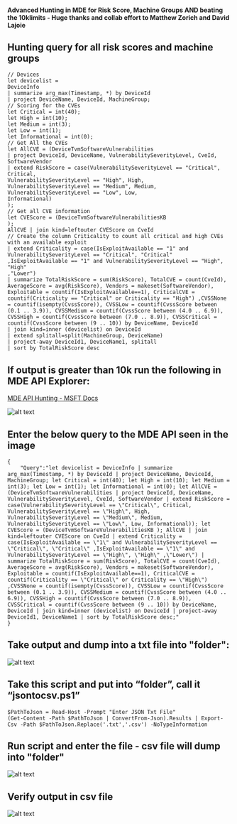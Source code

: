 #### Advanced Hunting in MDE for Risk Score, Machine Groups AND beating the 10klimits - Huge thanks and collab effort to Matthew Zorich and David Lajoie
## Hunting query for all risk scores and machine groups
```
// Devices
let devicelist =
DeviceInfo
| summarize arg_max(Timestamp, *) by DeviceId
| project DeviceName, DeviceId, MachineGroup;
// Scoring for the CVEs
let Critical = int(40);
let High = int(10);
let Medium = int(3);
let Low = int(1);
let Informational = int(0);
// Get All the CVEs
let AllCVE = (DeviceTvmSoftwareVulnerabilities
| project DeviceId, DeviceName, VulnerabilitySeverityLevel, CveId, SoftwareVendor
| extend RiskScore = case(VulnerabilitySeverityLevel == "Critical", Critical,
VulnerabilitySeverityLevel == "High", High,
VulnerabilitySeverityLevel == "Medium", Medium,
VulnerabilitySeverityLevel == "Low", Low,
Informational)
);
// Get all CVE information
let CVEScore = (DeviceTvmSoftwareVulnerabilitiesKB
);
AllCVE | join kind=leftouter CVEScore on CveId
// Create the column Criticality to count all critical and high CVEs with an available exploit
| extend Criticality = case(IsExploitAvailable == "1" and VulnerabilitySeverityLevel == "Critical", "Critical"
,IsExploitAvailable == "1" and VulnerabilitySeverityLevel == "High", "High"
,"Lower")
| summarize TotalRiskScore = sum(RiskScore), TotalCVE = count(CveId), AverageScore = avg(RiskScore), Vendors = makeset(SoftwareVendor), Exploitable = countif(IsExploitAvailable==1), CriticalCVE = countif(Criticality == "Critical" or Criticality == "High") ,CVSSNone = countif(isempty(CvssScore)), CVSSLow = countif(CvssScore between (0.1 .. 3.9)), CVSSMedium = countif(CvssScore between (4.0 .. 6.9)), CVSSHigh = countif(CvssScore between (7.0 .. 8.9)), CVSSCritical = countif(CvssScore between (9 .. 10)) by DeviceName, DeviceId
| join kind=inner (devicelist) on DeviceId
| extend splitall=split(MachineGroup, DeviceName)
| project-away DeviceId1, DeviceName1, splitall
| sort by TotalRiskScore desc 
```
## If output is greater than 10k run the following in MDE API Explorer:
[MDE API Hunting - MSFT Docs](https://docs.microsoft.com/en-us/microsoft-365/security/defender-endpoint/run-advanced-query-api?view=o365-worldwide#request-example "MDE API Hunting")


![alt text](https://github.com/TheCyberlorians/uploadedimages/blob/main/AHMGAPI.png "MDE API Explorer")

## Enter the below query to the MDE API seen in the image
```
{
    "Query":"let devicelist = DeviceInfo | summarize arg_max(Timestamp, *) by DeviceId | project DeviceName, DeviceId, MachineGroup; let Critical = int(40); let High = int(10); let Medium = int(3); let Low = int(1); let Informational = int(0); let AllCVE = (DeviceTvmSoftwareVulnerabilities | project DeviceId, DeviceName, VulnerabilitySeverityLevel, CveId, SoftwareVendor | extend RiskScore = case(VulnerabilitySeverityLevel == \"Critical\", Critical, VulnerabilitySeverityLevel == \"High\", High, VulnerabilitySeverityLevel == \"Medium\", Medium, VulnerabilitySeverityLevel == \"Low\", Low, Informational)); let CVEScore = (DeviceTvmSoftwareVulnerabilitiesKB ); AllCVE | join kind=leftouter CVEScore on CveId | extend Criticality = case(IsExploitAvailable == \"1\" and VulnerabilitySeverityLevel == \"Critical\", \"Critical\" ,IsExploitAvailable == \"1\" and VulnerabilitySeverityLevel == \"High\", \"High\" ,\"Lower\") | summarize TotalRiskScore = sum(RiskScore), TotalCVE = count(CveId), AverageScore = avg(RiskScore), Vendors = makeset(SoftwareVendor), Exploitable = countif(IsExploitAvailable==1), CriticalCVE = countif(Criticality == \"Critical\" or Criticality == \"High\") ,CVSSNone = countif(isempty(CvssScore)), CVSSLow = countif(CvssScore between (0.1 .. 3.9)), CVSSMedium = countif(CvssScore between (4.0 .. 6.9)), CVSSHigh = countif(CvssScore between (7.0 .. 8.9)), CVSSCritical = countif(CvssScore between (9 .. 10)) by DeviceName, DeviceId | join kind=inner (devicelist) on DeviceId | project-away DeviceId1, DeviceName1 | sort by TotalRiskScore desc;"
}
```

## Take output and dump into a txt file into "folder":
![alt text](https://github.com/TheCyberlorians/uploadedimages/blob/main/jsonoutputmdeapi.png)

## Take this script and put into “folder”, call it “jsontocsv.ps1”
```
$PathToJson = Read-Host -Prompt "Enter JSON Txt File" 
(Get-Content -Path $PathToJson | ConvertFrom-Json).Results | Export-Csv -Path $PathToJson.Replace('.txt','.csv') -NoTypeInformation
```
## Run script and enter the file - csv file will dump into "folder"
![alt text](https://github.com/TheCyberlorians/uploadedimages/blob/main/jsontocsv.png)

## Verify output in csv file
![alt text](https://github.com/TheCyberlorians/uploadedimages/blob/main/jsoncsvexcel.png)

